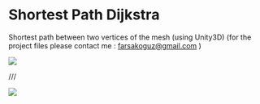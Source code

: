 # Shortest Path Dijkstra

Shortest path between two vertices of the mesh (using Unity3D)
(for the project files please contact me : farsakoguz@gmail.com )

![](https://oguzfarsak.github.io/Simsoft/Dijkstra1.png)

///

![](https://oguzfarsak.github.io/Simsoft/Dijkstra2.png)

